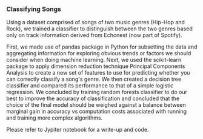 ### Classifying Songs

Using a dataset comprised of songs of two music genres (Hip-Hop and Rock), we trained a classifier to distinguish between the two genres based only on track information derived from Echonest (now part of Spotify). 

First, we made use of pandas package in Python for subsetting the data and aggregating information for exploring obvious trends or factors we should consider when doing machine learning. Next, we used the scikit-learn package to apply dimension reduction technique Principal Components Analysis to create a new set of features to use for predicting whether you can correctly classify a song's genre. We then created a decision tree classifier and compared its performance to that of a simple logistic regression. We concluded by training random forests classifier to do our best to improve the accuracy of classification and concluded that the choice of the final model should be weighed against a balance between marginal gain in accuracy vs computation costs associated with running and training more complex algorithms.

Please refer to Jypiter notebook for a write-up and code.
